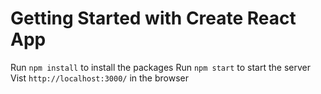 # Getting Started with Create React App

Run `npm install`  to install the packages
Run  `npm start` to start the server
Vist `http://localhost:3000/` in the browser